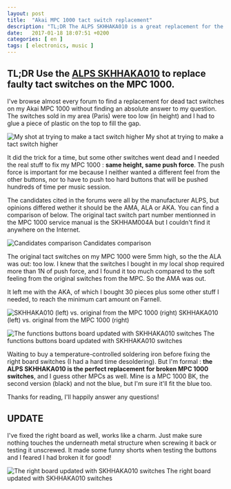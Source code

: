 ```yaml
---
layout: post
title:  "Akai MPC 1000 tact switch replacement"
description: "TL;DR The ALPS SKHHAKA010 is a great replacement for the original switches."
date:   2017-01-18 18:07:51 +0200
categories: [ en ]
tags: [ electronics, music ]
---
```


## **TL;DR** Use the [ALPS SKHHAKA010](https://www.mouser.fr/ProductDetail/ALPS/SKHHAKA010?qs=%2fha2pyFadugu8I2tvG3SpuRm3VqUGoC0rMk%2fYQJuWaE%3d) to replace faulty tact switches on the MPC 1000.

I've browse almost every forum to find a replacement for dead tact switches on my Akai MPC 1000 without finding an absolute answer to my question. The switches sold in my area (Paris) were too low (in height) and I had to glue a piece of plastic on the top to fill the gap.

![My shot at trying to make a tact switch higher](https://i.imgur.com/WPkXpKA.jpg)
<span class="caption">My shot at trying to make a tact switch higher</span>

It did the trick for a time, but some other switches went dead and I needed the real stuff to fix my MPC 1000 : **same height, same push force**. The push force is important for me because I neither wanted a different feel from the other buttons, nor to have to push too hard buttons that will be pushed hundreds of time per music session.

The candidates cited in the forums were all by the manufacturer ALPS, but opinions differed wether it should be the AMA, ALA or AKA. You can find a comparison of below. The original tact switch part number mentionned in the MPC 1000 service manual is the SKHHAM004A but I couldn't find it anywhere on the Internet.

<!--more-->

![Candidates comparison](http://imgur.com/ofFC2pH.jpg)
<span class="caption">Candidates comparison</span>

The original tact switches on my MPC 1000 were 5mm high, so the the ALA was out: too low.
I knew that the switches I bought in my local shop required more than 1N of push force, and I found it too much compared to the soft feeling from the original switches from the MPC. So the AMA was out.

It left me with the AKA, of which I bought 30 pieces plus some other stuff I needed, to reach the minimum cart amount on Farnell.

![SKHHAKA010 (left) vs. original from the MPC 1000 (right)](http://imgur.com/OjKffIJ.jpg)
<span class="caption">SKHHAKA010 (left) vs. original from the MPC 1000 (right)</span>

![The functions buttons board updated with SKHHAKA010 switches](http://imgur.com/tkBsLkD.jpg)
<span class="caption">The functions buttons board updated with SKHHAKA010 switches</span>

Waiting to buy a temperature-controlled soldering iron before fixing the right board switches (I had a hard time desoldering).
But I'm formal : **the ALPS SKHHAKA010 is the perfect replacement for broken MPC 1000 switches**, and I guess other MPCs as well. Mine is a MPC 1000 BK, the second version (black) and not the blue, but I'm sure it'll fit the blue too.

Thanks for reading, I'll happily answer any questions!

## **UPDATE**

I've fixed the right board as well, works like a charm. Just make sure nothing touches the underneath metal structure when screwing it back or testing it unscrewed. It made some funny shorts when testing the buttons and I feared I had broken it for good!

![The right board updated with SKHHAKA010 switches](https://i.imgur.com/ZPSEnSI.jpg)
<span class="caption">The right board updated with SKHHAKA010 switches</span>